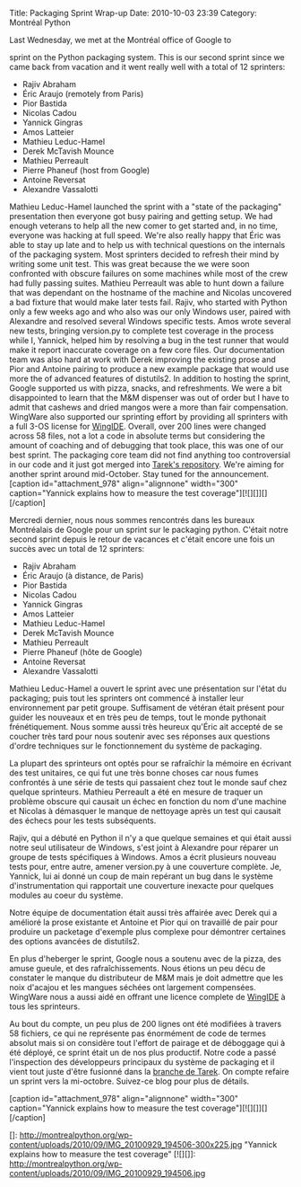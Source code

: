 Title: Packaging Sprint Wrap-up
Date: 2010-10-03 23:39
Category: Montréal Python

<!--:en-->Last Wednesday, we met at the Montréal office of Google to
sprint on the Python packaging system. This is our second sprint since
we came back from vacation and it went really well with a total of 12
sprinters:

-   Rajiv Abraham
-   Éric Araujo (remotely from Paris)
-   Pior Bastida
-   Nicolas Cadou
-   Yannick Gingras
-   Amos Latteier
-   Mathieu Leduc-Hamel
-   Derek McTavish Mounce
-   Mathieu Perreault
-   Pierre Phaneuf (host from Google)
-   Antoine Reversat
-   Alexandre Vassalotti

Mathieu Leduc-Hamel launched the sprint with a "state of the packaging"
presentation then everyone got busy pairing and getting setup. We had
enough veterans to help all the new comer to get started and, in no
time, everyone was hacking at full speed. We're also really happy that
Éric was able to stay up late and to help us with technical questions on
the internals of the packaging system. Most sprinters decided to refresh
their mind by writing some unit test. This was great because the we were
soon confronted with obscure failures on some machines while most of the
crew had fully passing suites. Mathieu Perreault was able to hunt down a
failure that was dependant on the hostname of the machine and Nicolas
uncovered a bad fixture that would make later tests fail. Rajiv, who
started with Python only a few weeks ago and who also was our only
Windows user, paired with Alexandre and resolved several Windows
specific tests. Amos wrote several new tests, bringing version.py to
complete test coverage in the process while I, Yannick, helped him by
resolving a bug in the test runner that would make it report inaccurate
coverage on a few core files. Our documentation team was also hard at
work with Derek improving the existing prose and Pior and Antoine
pairing to produce a new example package that would use more the of
advanced features of distutils2. In addition to hosting the sprint,
Google supported us with pizza, snacks, and refreshments. We were a bit
disappointed to learn that the M&M dispenser was out of order but I have
to admit that cashews and dried mangos were a more than fair
compensation. WingWare also supported our sprinting effort by providing
all sprinters with a full 3-OS license for [WingIDE][]. Overall, over
200 lines were changed across 58 files, not a lot a code in absolute
terms but considering the amount of coaching and of debugging that took
place, this was one of our best sprint. The packaging core team did not
find anything too controversial in our code and it just got merged into
[Tarek's repository][]. We're aiming for another sprint around
mid-October. Stay tuned for the announcement. [caption
id="attachment\_978" align="alignnone" width="300" caption="Yannick
explains how to measure the test
coverage"][![][]][][/caption]<!--:--><!--:fr-->

Mercredi dernier, nous nous sommes rencontrés dans les bureaux
Montréalais de Google pour un sprint sur le packaging python. C'était
notre second sprint depuis le retour de vacances et c'était encore une
fois un succès avec un total de 12 sprinters:

-   Rajiv Abraham
-   Éric Araujo (à distance, de Paris)
-   Pior Bastida
-   Nicolas Cadou
-   Yannick Gingras
-   Amos Latteier
-   Mathieu Leduc-Hamel
-   Derek McTavish Mounce
-   Mathieu Perreault
-   Pierre Phaneuf (hôte de Google)
-   Antoine Reversat
-   Alexandre Vassalotti

Mathieu Leduc-Hamel a ouvert le sprint avec une présentation sur l'état
du packaging; puis tout les sprinters ont commencé à installer leur
environnement par petit groupe. Suffisament de vétéran était présent
pour guider les nouveaux et en très peu de temps, tout le monde
pythonait frénétiquement. Nous somme aussi très heureux qu'Éric ait
accepté de se coucher très tard pour nous soutenir avec ses réponses aux
questions d'ordre techniques sur le fonctionnement du système de
packaging.

La plupart des sprinteurs ont optés pour se rafraîchir la mémoire en
écrivant des test unitaires, ce qui fut une très bonne choses car nous
fumes confrontés à une série de tests qui passaient chez tout le monde
sauf chez quelque sprinteurs. Mathieu Perreault a été en mesure de
traquer un problème obscure qui causait un échec en fonction du nom
d'une machine et Nicolas à démasquer le manque de nettoyage après un
test qui causait des échecs pour les tests subséquents.

Rajiv, qui a débuté en Python il n'y a que quelque semaines et qui était
aussi notre seul utilisateur de Windows, s'est joint à Alexandre pour
réparer un groupe de tests spécifiques à Windows. Amos a écrit plusieurs
nouveau tests pour, entre autre, amener version.py à une couverture
complète. Je, Yannick, lui ai donné un coup de main repérant un bug dans
le système d'instrumentation qui rapportait une couverture inexacte pour
quelques modules au coeur du système.

Notre équipe de documentation était aussi très affairée avec Derek qui a
amélioré la prose existante et Antoine et Pior qui on travaillé de pair
pour produire un packetage d'exemple plus complexe pour démontrer
certaines des options avancées de distutils2.

En plus d'heberger le sprint, Google nous a soutenu avec de la pizza,
des amuse gueule, et des rafraîchissements. Nous étions un peu décu de
constater le manque du distributeur de M&M mais je doit admettre que les
noix d'acajou et les mangues séchées ont largement compensées. WingWare
nous a aussi aidé en offrant une licence complete de [WingIDE][] à tous
les sprinteurs.

Au bout du compte, un peu plus de 200 lignes ont été modifiées à travers
58 fichiers, ce qui ne représente pas énormément de code de termes
absolut mais si on considère tout l'effort de pairage et de déboggage
qui à été déployé, ce sprint était un de nos plus productif. Notre code
a passé l'inspection des développeurs principaux du système de packaging
et il vient tout juste d'être fusionné dans la [branche de
Tarek][Tarek's repository]. On compte refaire un sprint vers la
mi-octobre. Suivez-ce blog pour plus de détails.

[caption id="attachment\_978" align="alignnone" width="300"
caption="Yannick explains how to measure the test
coverage"][![][]][][/caption]<!--:-->

</p>

  [WingIDE]: http://wingware.com/products
  [Tarek's repository]: https://bitbucket.org/tarek/distutils2/changesets/38d869d48447
  []: http://montrealpython.org/wp-content/uploads/2010/09/IMG_20100929_194506-300x225.jpg
    "Yannick explains how to measure the test coverage"
  [![][]]: http://montrealpython.org/wp-content/uploads/2010/09/IMG_20100929_194506.jpg
